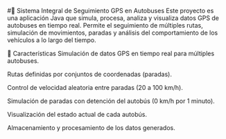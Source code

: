 #🚌 Sistema Integral de Seguimiento GPS en Autobuses
Este proyecto es una aplicación Java que simula, procesa, analiza y visualiza datos GPS de autobuses en tiempo real. Permite el seguimiento de múltiples rutas, simulación de movimientos, paradas y análisis del comportamiento de los vehículos a lo largo del tiempo.

📌 Características
Simulación de datos GPS en tiempo real para múltiples autobuses.

Rutas definidas por conjuntos de coordenadas (paradas).

Control de velocidad aleatoria entre paradas (20 a 100 km/h).

Simulación de paradas con detención del autobús (0 km/h por 1 minuto).

Visualización del estado actual de cada autobús.

Almacenamiento y procesamiento de los datos generados.
